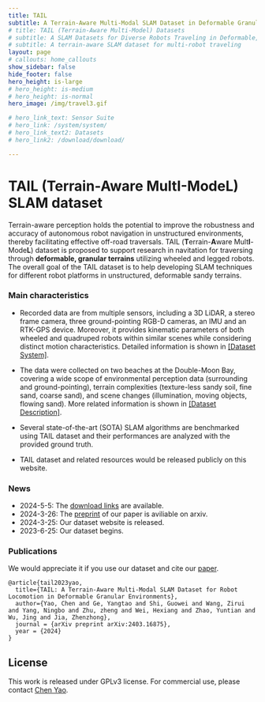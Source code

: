 ```yaml
---
title: TAIL 
subtitle: A Terrain-Aware Multi-Modal SLAM Dataset in Deformable Granular Environments  
# title: TAIL (Terrain-Aware Multi-Model) Datasets
# subtitle: A SLAM Datasets for Diverse Robots Traveling in Deformable, Granular Ground 
# subtitle: A terrain-aware SLAM dataset for multi-robot traveling
layout: page
# callouts: home_callouts
show_sidebar: false
hide_footer: false
hero_height: is-large
# hero_height: is-medium
# hero_height: is-normal 
hero_image: /img/travel3.gif

# hero_link_text: Sensor Suite
# hero_link: /system/system/
# hero_link_text2: Datasets
# hero_link2: /download/download/

---
```


# TAIL (**T**errain-**A**ware Mult**I**-Mode**L**) SLAM dataset

Terrain-aware perception holds the potential to improve the robustness and accuracy of autonomous robot navigation in unstructured environments, thereby facilitating effective off-road traversals. TAIL (**T**errain-**A**ware Mult**I**-Mode**L**) dataset is proposed to support research in navitation for traversing through **deformable, granular terrains** utilizing wheeled and legged robots. The overall goal of the TAIL dataset is to help developing SLAM techniques for different robot platforms in unstructured, deformable sandy terrains.
<!-- that lack textless cues. -->
<!-- that are commonly found in urban autonmous SLAM datasets. -->



### Main characteristics

- Recorded data are from multiple sensors, including a 3D LiDAR, a stereo frame camera, three ground-pointing RGB-D cameras, an IMU and an RTK-GPS device. Moreover, it provides kinematic parameters of both wheeled and quadruped robots within similar scenes while considering distinct motion characteristics. Detailed information is shown in [[Dataset System]](/system/).


- The data were collected on two beaches at the Double-Moon Bay, covering a wide scope of environmental perception data (surrounding and ground-pointing), terrain complexities (texture-less sandy soil, fine sand, coarse sand), and scene changes (illumination, moving objects, flowing sand). More related information is shown in [[Dataset Description]](/datasets/tail.md/).


- Several state-of-the-art (SOTA) SLAM algorithms are benchmarked using TAIL dataset and their performances are analyzed with the provided ground truth. 


- TAIL dataset and related resources would be released publicly on this website.



### News
<!-- Our work has been accepted by -->
<!-- The preprint version is available at arXiv. -->
<!-- Driver code and time synchronization of event cameras are now available -->
<!-- * 2024-03-05: Calibration results and rosbag are avaliable (Plan). 
* 2024-03-01: Dataset sequences released (Plan).  -->
* 2024-5-5: The [download links](/download/) are available.
* 2024-3-26: The [preprint](https://arxiv.org/abs/2403.16875) of our paper is aviliable on arxiv.
* 2024-3-25: Our dataset website is released.
* 2023-6-25: Our dataset begins.




### Publications

We would appreciate it if you use our dataset and cite our [paper](https://arxiv.org/abs/2403.16875). 
```
@article{tail2023yao,
  title={TAIL: A Terrain-Aware Multi-Modal SLAM Dataset for Robot Locomotion in Deformable Granular Environments},
  author={Yao, Chen and Ge, Yangtao and Shi, Guowei and Wang, Zirui and Yang, Ningbo and Zhu, zheng and Wei, Hexiang and Zhao, Yuntian and Wu, Jing and Jia, Zhenzhong},
  journal = {arXiv preprint arXiv:2403.16875},
  year = {2024}
}
```


## License 

This work is released under GPLv3 license. For commercial use, please contact [Chen Yao](mailto:yaoc@mail.sustech.edu.cn).